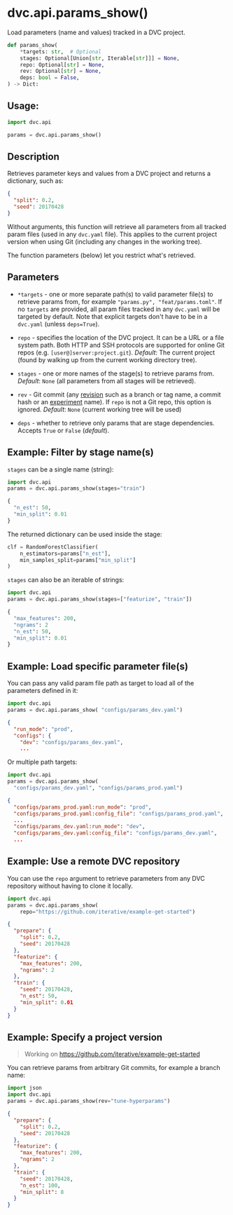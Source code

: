 # dvc.api.params_show()

Load <abbr>parameters</abbr> (name and values) tracked in a <abbr>DVC
project</abbr>.

```py
def params_show(
    *targets: str,  # Optional
    stages: Optional[Union[str, Iterable[str]]] = None,
    repo: Optional[str] = None,
    rev: Optional[str] = None,
    deps: bool = False,
) -> Dict:
```

## Usage:

```py
import dvc.api

params = dvc.api.params_show()
```

## Description

Retrieves <abbr>parameter</abbr> keys and values from a <abbr>DVC project</abbr>
and returns a dictionary, such as:

```json
{
  "split": 0.2,
  "seed": 20170428
}
```

Without arguments, this function will retrieve all parameters from all tracked
param files (used in any `dvc.yaml` file). This applies to the current project
version when using Git (including any changes in the working tree).

The function parameters (below) let you restrict what's retrieved.

## Parameters

- `*targets` - one or more separate path(s) to valid parameter file(s) to
  retrieve params from, for example `"params.py", "feat/params.toml"`. If no
  `targets` are provided, all param files tracked in any `dvc.yaml` will be
  targeted by default. Note that explicit targets don't have to be in a
  `dvc.yaml` (unless `deps=True`).

- `repo` - specifies the location of the DVC project. It can be a URL or a file
  system path. Both HTTP and SSH protocols are supported for online Git repos
  (e.g. `[user@]server:project.git`). _Default_: The current project (found by
  walking up from the current working directory tree).

- `stages` - one or more names of the stage(s) to retrieve params from.
  _Default_: `None` (all parameters from all stages will be retrieved).

- `rev` - Git commit (any [revision](https://git-scm.com/docs/revisions) such as
  a branch or tag name, a commit hash or an
  [experiment](/doc/command-reference/exp) name). If `repo` is not a Git repo,
  this option is ignored. _Default_: `None` (current working tree will be used)

- `deps` - whether to retrieve only params that are stage dependencies. Accepts
  `True` or `False` (_default_).

## Example: Filter by stage name(s)

`stages` can be a single name (string):

```py
import dvc.api
params = dvc.api.params_show(stages="train")
```

```py
{
  "n_est": 50,
  "min_split": 0.01
}
```

The returned dictionary can be used inside the stage:

```py
clf = RandomForestClassifier(
    n_estimators=params["n_est"],
    min_samples_split=params["min_split"]
)
```

`stages` can also be an iterable of strings:

```py
import dvc.api
params = dvc.api.params_show(stages=["featurize", "train"])
```

```py
{
  "max_features": 200,
  "ngrams": 2
  "n_est": 50,
  "min_split": 0.01
}
```

## Example: Load specific parameter file(s)

You can pass any valid param file path as target to load all of the parameters
defined in it:

```py
import dvc.api
params = dvc.api.params_show( "configs/params_dev.yaml")
```

```json
{
  "run_mode": "prod",
  "configs": {
    "dev": "configs/params_dev.yaml",
    ...
```

Or multiple path targets:

```py
import dvc.api
params = dvc.api.params_show(
  "configs/params_dev.yaml", "configs/params_prod.yaml")
```

```json
{
  "configs/params_prod.yaml:run_mode": "prod",
  "configs/params_prod.yaml:config_file": "configs/params_prod.yaml",
  ...
  "configs/params_dev.yaml:run_mode": "dev",
  "configs/params_dev.yaml:config_file": "configs/params_dev.yaml",
  ...
```

## Example: Use a remote DVC repository

You can use the `repo` argument to retrieve parameters from any <abbr>DVC
repository</abbr> without having to clone it locally.

```py
import dvc.api
params = dvc.api.params_show(
    repo="https://github.com/iterative/example-get-started")
```

```json
{
  "prepare": {
    "split": 0.2,
    "seed": 20170428
  },
  "featurize": {
    "max_features": 200,
    "ngrams": 2
  },
  "train": {
    "seed": 20170428,
    "n_est": 50,
    "min_split": 0.01
  }
}
```

## Example: Specify a project version

> Working on https://github.com/iterative/example-get-started

You can retrieve params from arbitrary Git commits, for example a branch name:

```py
import json
import dvc.api
params = dvc.api.params_show(rev="tune-hyperparams")
```

```json
{
  "prepare": {
    "split": 0.2,
    "seed": 20170428
  },
  "featurize": {
    "max_features": 200,
    "ngrams": 2
  },
  "train": {
    "seed": 20170428,
    "n_est": 100,
    "min_split": 8
  }
}
```
